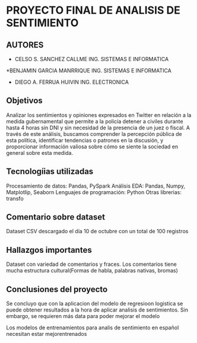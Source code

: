 # PROYECTO FINAL DE ANALISIS DE SENTIMIENTO
## AUTORES
* CELSO S. SANCHEZ CALLME
  ING. SISTEMAS E INFORMATICA

*BENJAMIN GARCIA MANRRIQUE
  ING. SISTEMAS E INFORMATICA

* DIEGO A. FERRUA HUIVIN
  ING. ELECTRONICA

## Objetivos
Analizar los sentimientos y opiniones expresados en Twitter en relación a la medida gubernamental que permite a la policía detener a civiles durante hasta 4 horas sin DNI y sin necesidad de la presencia de un juez o fiscal. A través de este análisis, buscamos comprender la percepción pública de esta política, identificar tendencias o patrones en la discusión, y proporcionar información valiosa sobre cómo se siente la sociedad en general sobre esta medida.

## Tecnologíias utilizadas
Procesamiento de datos: Pandas, PySpark
Análisis EDA: Pandas, Numpy, Matplotlip, Seaborn
Lenguajes de programación: Python
Otras librerias: transfo

## Comentario sobre dataset
Dataset CSV descargado el día 10 de octubre con un total de 100 registros

## Hallazgos importantes
Dataset con variedad de comentarios y fraces.
Los comentarios tiene mucha estructura cultural(Formas de habla, palabras nativas, bromas)

## Conclusiones del proyecto
Se concluyo que con la aplicacion del modelo de regresioon logistica se puede obtener resultados a la hora de aplicar analisis de sentimientos. Sin embargo, se requieren más data para poder mejorar el modelo

Los modelos de entrenamientos para analis de sentimiento en español necesitan estar mejorentrenados
